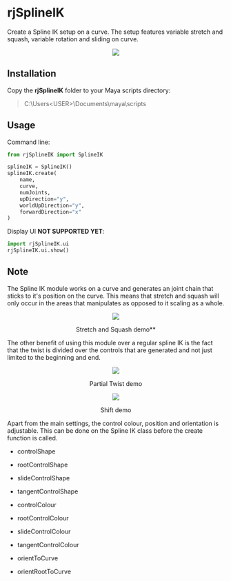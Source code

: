 # rjSplineIK
Create a Spline IK setup on a curve. The setup features variable stretch and squash, variable rotation and sliding on curve.

<p align="center"><img src="https://github.com/robertjoosten/rjSplineIK/raw/master/data/header.png"></p>

## Installation
Copy the **rjSplineIK** folder to your Maya scripts directory:
> C:\Users\<USER>\Documents\maya\scripts

## Usage
Command line:
```python
from rjSplineIK import SplineIK

splineIK = SplineIK()
splineIK.create(
    name,
    curve,
    numJoints,
    upDirection="y", 
    worldUpDirection="y", 
    forwardDirection="x"
)
```

Display UI **NOT SUPPORTED YET**:
```python
import rjSplineIK.ui
rjSplineIK.ui.show()  
```

## Note
The Spline IK module works on a curve and generates an joint chain that sticks to it's position on the curve. This means that stretch and squash will only occur in the areas that manipulates as opposed to it scaling as a whole.
     
<p align="center"><img src="https://github.com/robertjoosten/rjSplineIK/raw/master/data/stretchSquash.gif"></p>
<p align="center">Stretch and Squash demo**</p>

The other benefit of using this module over a regular spline IK is the fact that the twist is divided over the controls that are generated and not just limited to the beginning and end.
 
<p align="center"><img src="https://github.com/robertjoosten/rjSplineIK/raw/master/data/partialTwist.gif"></p>
<p align="center">Partial Twist demo</p>

<p align="center"><img src="https://github.com/robertjoosten/rjSplineIK/raw/master/data/shift.gif"></p>
<p align="center">Shift demo</p>
  
Apart from the main settings, the control colour, position and orientation is adjustable. This can be done on the Spline IK class before the create function is called.

* controlShape
* rootControlShape
* slideControlShape
* tangentControlShape

* controlColour
* rootControlColour
* slideControlColour
* tangentControlColour

* orientToCurve
* orientRootToCurve  